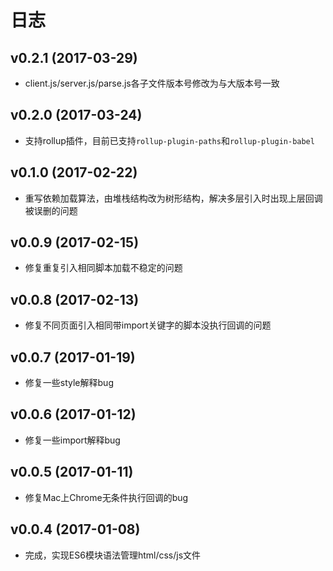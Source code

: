 # 日志

## v0.2.1 (2017-03-29)

- client.js/server.js/parse.js各子文件版本号修改为与大版本号一致

## v0.2.0 (2017-03-24)

- 支持rollup插件，目前已支持`rollup-plugin-paths`和`rollup-plugin-babel`

## v0.1.0 (2017-02-22)

- 重写依赖加载算法，由堆栈结构改为树形结构，解决多层引入时出现上层回调被误删的问题

## v0.0.9 (2017-02-15)

- 修复重复引入相同脚本加载不稳定的问题

## v0.0.8 (2017-02-13)

- 修复不同页面引入相同带import关键字的脚本没执行回调的问题

## v0.0.7 (2017-01-19)

- 修复一些style解释bug

## v0.0.6 (2017-01-12)

- 修复一些import解释bug

## v0.0.5 (2017-01-11)

- 修复Mac上Chrome无条件执行回调的bug

## v0.0.4 (2017-01-08)

- 完成，实现ES6模块语法管理html/css/js文件